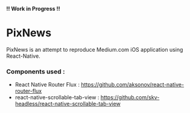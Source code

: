 **!! Work in Progress !!**

# PixNews

PixNews is an attempt to reproduce Medium.com iOS application using React-Native.

### Components used :

- React Native Router Flux : https://github.com/aksonov/react-native-router-flux
- react-native-scrollable-tab-view : https://github.com/skv-headless/react-native-scrollable-tab-view

